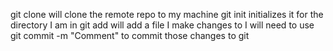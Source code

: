 git clone <url> will clone the remote repo to my machine
git init initializes it for the directory I am in
git add will add a file I make changes to
I will need to use git commit -m "Comment" to commit those changes to git